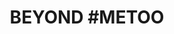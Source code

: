 ---
title: "BEYOND #METOO"
description: "Transformative Justice on College Campuses"
link: "https://www.theindy.org/1765"
---
